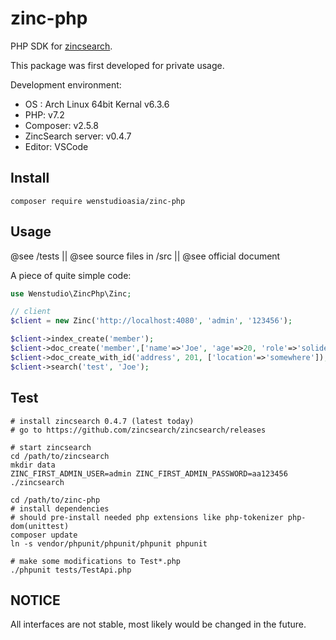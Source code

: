 # zinc-php

PHP SDK for [zincsearch](https://github.com/zincsearch/zincsearch).

This package was first developed for private usage.

Development environment:

- OS : Arch Linux 64bit Kernal v6.3.6
- PHP: v7.2
- Composer: v2.5.8
- ZincSearch server: v0.4.7
- Editor: VSCode

## Install

```shell
composer require wenstudioasia/zinc-php
```

## Usage

@see /tests || @see source files in /src || @see official document

A piece of quite simple code:

```php
use Wenstudio\ZincPhp\Zinc;

// client
$client = new Zinc('http://localhost:4080', 'admin', '123456');

$client->index_create('member');
$client->doc_create('member',['name'=>'Joe', 'age'=>20, 'role'=>'solider']);
$client->doc_create_with_id('address', 201, ['location'=>'somewhere']);
$client->search('test', 'Joe');
```

## Test

```shell
# install zincsearch 0.4.7 (latest today)
# go to https://github.com/zincsearch/zincsearch/releases

# start zincsearch
cd /path/to/zincsearch
mkdir data
ZINC_FIRST_ADMIN_USER=admin ZINC_FIRST_ADMIN_PASSWORD=aa123456 ./zincsearch

cd /path/to/zinc-php
# install dependencies
# should pre-install needed php extensions like php-tokenizer php-dom(unittest)
composer update
ln -s vendor/phpunit/phpunit/phpunit phpunit

# make some modifications to Test*.php
./phpunit tests/TestApi.php
```

## NOTICE

All interfaces are not stable, most likely would be changed in the future.
